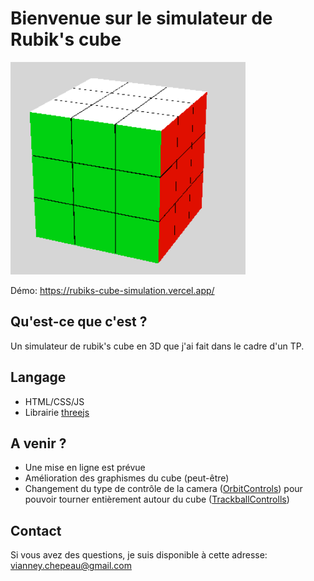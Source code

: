 # Bienvenue sur le simulateur de Rubik's cube

![image d'un rubik's cube](images/cube.png)

Démo: https://rubiks-cube-simulation.vercel.app/

## Qu'est-ce que c'est ?
Un simulateur de rubik's cube en 3D que j'ai fait dans le cadre d'un TP.

## Langage
* HTML/CSS/JS
* Librairie [threejs](https://threejs.org/)

## A venir ?
* Une mise en ligne est prévue
* Amélioration des graphismes du cube (peut-être)
* Changement du type de contrôle de la camera ([OrbitControls](https://threejs.org/docs/#examples/en/controls/OrbitControls)) pour pouvoir tourner entièrement autour du cube ([TrackballControlls](https://threejs.org/docs/#examples/en/controls/TrackballControls))

## Contact
Si vous avez des questions, je suis disponible à cette adresse: vianney.chepeau@gmail.com


